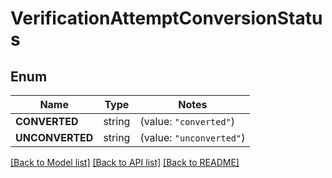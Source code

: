 # VerificationAttemptConversionStatus

## Enum

Name | Type | Notes
------------ | ------------- | -------------
**CONVERTED** | string | (value: `"converted"`)
**UNCONVERTED** | string | (value: `"unconverted"`)


[[Back to Model list]](../README.md#documentation-for-models) [[Back to API list]](../README.md#documentation-for-api-endpoints) [[Back to README]](../README.md)


